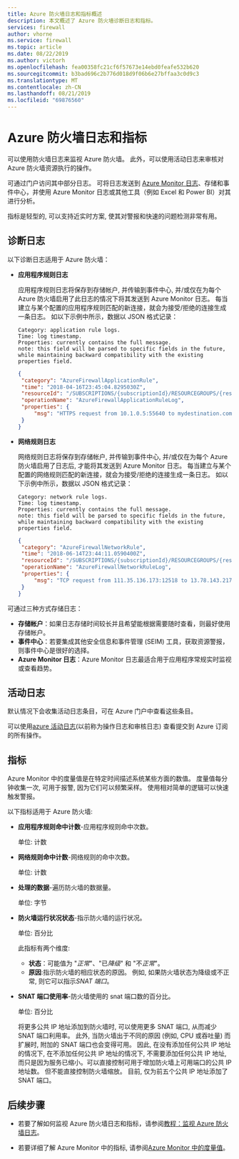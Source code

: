 ```yaml
---
title: Azure 防火墙日志和指标概述
description: 本文概述了 Azure 防火墙诊断日志和指标。
services: firewall
author: vhorne
ms.service: firewall
ms.topic: article
ms.date: 08/22/2019
ms.author: victorh
ms.openlocfilehash: fea00358fc21cf6f57673e14ebd0feafe532b620
ms.sourcegitcommit: b3bad696c2b776d018d9f06b6e27bffaa3c0d9c3
ms.translationtype: MT
ms.contentlocale: zh-CN
ms.lasthandoff: 08/21/2019
ms.locfileid: "69876560"
---
```

# <a name="azure-firewall-logs-and-metrics"></a>Azure 防火墙日志和指标

可以使用防火墙日志来监视 Azure 防火墙。 此外，可以使用活动日志来审核对 Azure 防火墙资源执行的操作。

可通过门户访问其中部分日志。 可将日志发送到 [Azure Monitor 日志](../azure-monitor/insights/azure-networking-analytics.md)、存储和事件中心，并使用 Azure Monitor 日志或其他工具（例如 Excel 和 Power BI）对其进行分析。

指标是轻型的, 可以支持近实时方案, 使其对警报和快速的问题检测非常有用。 

## <a name="diagnostic-logs"></a>诊断日志

 以下诊断日志适用于 Azure 防火墙：

* **应用程序规则日志**

   应用程序规则日志将保存到存储帐户, 并传输到事件中心, 并/或仅在为每个 Azure 防火墙启用了此日志的情况下将其发送到 Azure Monitor 日志。 每当建立与某个配置的应用程序规则匹配的新连接，就会为接受/拒绝的连接生成一条日志。 如以下示例中所示，数据以 JSON 格式记录：

   ```
   Category: application rule logs.
   Time: log timestamp.
   Properties: currently contains the full message. 
   note: this field will be parsed to specific fields in the future, while maintaining backward compatibility with the existing properties field.
   ```

   ```json
   {
    "category": "AzureFirewallApplicationRule",
    "time": "2018-04-16T23:45:04.8295030Z",
    "resourceId": "/SUBSCRIPTIONS/{subscriptionId}/RESOURCEGROUPS/{resourceGroupName}/PROVIDERS/MICROSOFT.NETWORK/AZUREFIREWALLS/{resourceName}",
    "operationName": "AzureFirewallApplicationRuleLog",
    "properties": {
        "msg": "HTTPS request from 10.1.0.5:55640 to mydestination.com:443. Action: Allow. Rule Collection: collection1000. Rule: rule1002"
    }
   }
   ```

* **网络规则日志**

   网络规则日志将保存到存储帐户, 并传输到事件中心, 并/或仅在为每个 Azure 防火墙启用了日志后, 才能将其发送到 Azure Monitor 日志。 每当建立与某个配置的网络规则匹配的新连接，就会为接受/拒绝的连接生成一条日志。 如以下示例中所示，数据以 JSON 格式记录：

   ```
   Category: network rule logs.
   Time: log timestamp.
   Properties: currently contains the full message. 
   note: this field will be parsed to specific fields in the future, while maintaining backward compatibility with the existing properties field.
   ```

   ```json
  {
    "category": "AzureFirewallNetworkRule",
    "time": "2018-06-14T23:44:11.0590400Z",
    "resourceId": "/SUBSCRIPTIONS/{subscriptionId}/RESOURCEGROUPS/{resourceGroupName}/PROVIDERS/MICROSOFT.NETWORK/AZUREFIREWALLS/{resourceName}",
    "operationName": "AzureFirewallNetworkRuleLog",
    "properties": {
        "msg": "TCP request from 111.35.136.173:12518 to 13.78.143.217:2323. Action: Deny"
    }
   }

   ```

可通过三种方式存储日志：

* **存储帐户**：如果日志存储时间较长并且希望能根据需要随时查看，则最好使用存储帐户。
* **事件中心**：若要集成其他安全信息和事件管理 (SEIM) 工具，获取资源警报，则事件中心是很好的选择。
* **Azure Monitor 日志**：Azure Monitor 日志最适合用于应用程序常规实时监视或查看趋势。

## <a name="activity-logs"></a>活动日志

   默认情况下会收集活动日志条目，可在 Azure 门户中查看这些条目。

   可以使用[azure 活动日志](../azure-resource-manager/resource-group-audit.md)(以前称为操作日志和审核日志) 查看提交到 Azure 订阅的所有操作。

## <a name="metrics"></a>指标

Azure Monitor 中的度量值是在特定时间描述系统某些方面的数值。 度量值每分钟收集一次, 可用于报警, 因为它们可以频繁采样。 使用相对简单的逻辑可以快速触发警报。

以下指标适用于 Azure 防火墙:

- **应用程序规则命中计数**-应用程序规则命中次数。

    单位: 计数

- **网络规则命中计数**-网络规则的命中次数。

    单位: 计数

- **处理的数据**-遍历防火墙的数据量。

    单位: 字节

- **防火墙运行状况状态**-指示防火墙的运行状况。

    单位: 百分比

   此指标有两个维度:
  - **状态**：可能值为 "*正常*"、"已*降级*" 和 "不*正常*"。
  - **原因**:指示防火墙的相应状态的原因。 例如, 如果防火墙状态为降级或不正常, 则它可以指示*SNAT 端口*。





- **SNAT 端口使用率**-防火墙使用的 snat 端口数的百分比。

    单位: 百分比

   将更多公共 IP 地址添加到防火墙时, 可以使用更多 SNAT 端口, 从而减少 SNAT 端口利用率。 此外, 当防火墙出于不同的原因 (例如, CPU 或吞吐量) 而扩展时, 附加的 SNAT 端口也会变得可用。 因此, 在没有添加任何公共 IP 地址的情况下, 在不添加任何公共 IP 地址的情况下, 不需要添加任何公共 IP 地址, 而只是因为服务已缩小。可以直接控制可用于增加防火墙上可用端口的公共 IP 地址数。 但不能直接控制防火墙缩放。 目前, 仅为前五个公共 IP 地址添加了 SNAT 端口。   


## <a name="next-steps"></a>后续步骤

- 若要了解如何监视 Azure 防火墙日志和指标，请参阅[教程：监视 Azure 防火墙日志](tutorial-diagnostics.md)。

- 若要详细了解 Azure Monitor 中的指标, 请参阅[Azure Monitor 中的度量值](../azure-monitor/platform/data-platform-metrics.md)。